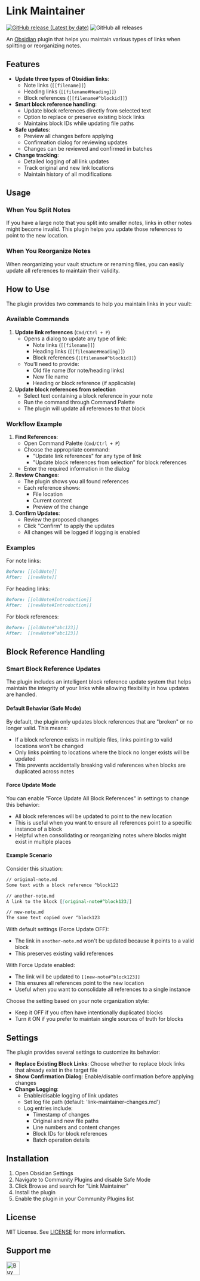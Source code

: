 # Link Maintainer

[![GitHub release (Latest by date)](https://img.shields.io/github/v/release/wenlzhang/obsidian-link-maintainer)](https://github.com/wenlzhang/obsidian-link-maintainer/releases) ![GitHub all releases](https://img.shields.io/github/downloads/wenlzhang/obsidian-link-maintainer/total?color=success)

An [Obsidian](https://obsidian.md/) plugin that helps you maintain various types of links when splitting or reorganizing notes.

## Features

- **Update three types of Obsidian links**:
  - Note links (`[[filename]]`)
  - Heading links (`[[filename#Heading]]`)
  - Block references (`[[filename#^blockid]]`)
- **Smart block reference handling**:
  - Update block references directly from selected text
  - Option to replace or preserve existing block links
  - Maintains block IDs while updating file paths
- **Safe updates**:
  - Preview all changes before applying
  - Confirmation dialog for reviewing updates
  - Changes can be reviewed and confirmed in batches
- **Change tracking**:
  - Detailed logging of all link updates
  - Track original and new link locations
  - Maintain history of all modifications

## Usage

### When You Split Notes
If you have a large note that you split into smaller notes, links in other notes might become invalid. This plugin helps you update those references to point to the new location.

### When You Reorganize Notes
When reorganizing your vault structure or renaming files, you can easily update all references to maintain their validity.

## How to Use

The plugin provides two commands to help you maintain links in your vault:

### Available Commands

1. **Update link references** (`Cmd/Ctrl + P`)
   - Opens a dialog to update any type of link:
     - Note links (`[[filename]]`)
     - Heading links (`[[filename#Heading]]`)
     - Block references (`[[filename#^blockid]]`)
   - You'll need to provide:
     - Old file name (for note/heading links)
     - New file name
     - Heading or block reference (if applicable)
2. **Update block references from selection**
   - Select text containing a block reference in your note
   - Run the command through Command Palette
   - The plugin will update all references to that block

### Workflow Example

1. **Find References**:
   - Open Command Palette (`Cmd/Ctrl + P`)
   - Choose the appropriate command:
     - "Update link references" for any type of link
     - "Update block references from selection" for block references
   - Enter the required information in the dialog
2. **Review Changes**:
   - The plugin shows you all found references
   - Each reference shows:
     - File location
     - Current content
     - Preview of the change
3. **Confirm Updates**:
   - Review the proposed changes
   - Click "Confirm" to apply the updates
   - All changes will be logged if logging is enabled

### Examples

For note links:
```markdown
Before: [[oldNote]]
After:  [[newNote]]
```

For heading links:
```markdown
Before: [[oldNote#Introduction]]
After:  [[newNote#Introduction]]
```

For block references:
```markdown
Before: [[oldNote#^abc123]]
After:  [[newNote#^abc123]]
```

## Block Reference Handling

### Smart Block Reference Updates

The plugin includes an intelligent block reference update system that helps maintain the integrity of your links while allowing flexibility in how updates are handled.

#### Default Behavior (Safe Mode)
By default, the plugin only updates block references that are "broken" or no longer valid. This means:
- If a block reference exists in multiple files, links pointing to valid locations won't be changed
- Only links pointing to locations where the block no longer exists will be updated
- This prevents accidentally breaking valid references when blocks are duplicated across notes

#### Force Update Mode
You can enable "Force Update All Block References" in settings to change this behavior:
- All block references will be updated to point to the new location
- This is useful when you want to ensure all references point to a specific instance of a block
- Helpful when consolidating or reorganizing notes where blocks might exist in multiple places

#### Example Scenario

Consider this situation:
```markdown
// original-note.md
Some text with a block reference ^block123

// another-note.md
A link to the block [[original-note#^block123]]

// new-note.md
The same text copied over ^block123
```

With default settings (Force Update OFF):
- The link in `another-note.md` won't be updated because it points to a valid block
- This preserves existing valid references

With Force Update enabled:
- The link will be updated to `[[new-note#^block123]]`
- This ensures all references point to the new location
- Useful when you want to consolidate all references to a single instance

Choose the setting based on your note organization style:
- Keep it OFF if you often have intentionally duplicated blocks
- Turn it ON if you prefer to maintain single sources of truth for blocks

## Settings

The plugin provides several settings to customize its behavior:

- **Replace Existing Block Links**: Choose whether to replace block links that already exist in the target file
- **Show Confirmation Dialog**: Enable/disable confirmation before applying changes
- **Change Logging**:
  - Enable/disable logging of link updates
  - Set log file path (default: 'link-maintainer-changes.md')
  - Log entries include:
    - Timestamp of changes
    - Original and new file paths
    - Line numbers and content changes
    - Block IDs for block references
    - Batch operation details

## Installation

1. Open Obsidian Settings
2. Navigate to Community Plugins and disable Safe Mode
3. Click Browse and search for "Link Maintainer"
4. Install the plugin
5. Enable the plugin in your Community Plugins list

## License

MIT License. See [LICENSE](LICENSE) for more information.

## Support me

<a href='https://ko-fi.com/C0C66C1TB' target='_blank'><img height='36' style='border:0px;height:36px;' src='https://storage.ko-fi.com/cdn/kofi1.png?v=3' border='0' alt='Buy Me a Coffee at ko-fi.com' /></a>
